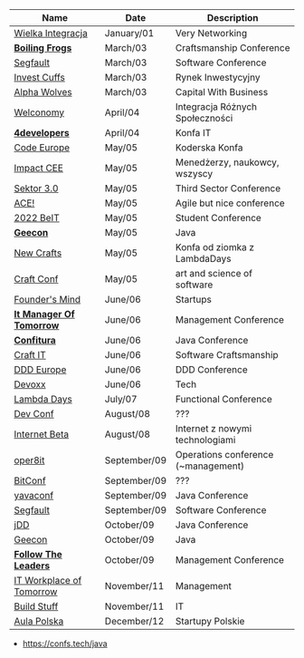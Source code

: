    | Name                                                             | Date         | Description                         |
   |------------------------------------------------------------------|--------------|-------------------------------------|
   | [Wielka Integracja](https://wielkaintegracja.pl/)                | January/01   | Very Networking                     |
   | [**Boiling Frogs**](https://2023.boilingfrogs.pl/)               | March/03     | Craftsmanship Conference            |
   | [Segfault](https://segfault.events/unconference2023wiosna/)      | March/03     | Software Conference                 |
   | [Invest Cuffs](https://investcuffs.pl/)                          | March/03     | Rynek Inwestycyjny                  |
   | [Alpha Wolves](https://alpha.wolvessummit.com/)                  | March/03     | Capital With Business               |
   | [Welconomy](https://welconomy.pl/)                               | April/04     | Integracja Różnych Społeczności     |
   | [**4developers**](https://4developers.org.pl/)                   | April/04     | Konfa IT                            |
   | [Code Europe](codeeurope.pl)                                     | May/05       | Koderska Konfa                      |
   | [Impact CEE](https://impactcee.com/)                             | May/05       | Menedżerzy, naukowcy, wszyscy       |
   | [Sektor 3.0](https://sektor3-0.pl/en/)                           | May/05       | Third Sector Conference             |
   | [ACE!](https://aceconf.com/home)                                 | May/05       | Agile but nice conference           |
   | [2022 BeIT](https://www.facebook.com/events/341917417759919)     | May/05       | Student Conference                  |
   | [**Geecon**](http://www.geecon.org/)                             | May/05       | Java                                |
   | [New Crafts](https://ncrafts.io/)                                | May/05       | Konfa od ziomka z LambdaDays        |
   | [Craft Conf](https://craft-conf.com/2025)                        | May/05       | art and science of software         |
   | [Founder's Mind](https://foundersmind.pl)                        | June/06      | Startups                            |
   | [**It Manager Of Tomorrow**](https://www.itmtconf.com/)          | June/06      | Management Conference               |
   | [**Confitura**](https://2022.confitura.pl/)                      | June/06      | Java Conference                     |
   | [Craft IT](https://craft-it.pl/)                                 | June/06      | Software Craftsmanship              |
   | [DDD Europe](https://2022.dddeurope.com/)                        | June/06      | DDD Conference                      |
   | [Devoxx](https://devoxx.pl/)                                     | June/06      | Tech                                |
   | [Lambda Days](https://www.lambdadays.org/)                       | July/07      | Functional Conference               |
   | [Dev Conf](https://devconf.pl/)                                  | August/08    | ???                                 |
   | [Internet Beta](https://www.internetbeta.pl/)                    | August/08    | Internet z nowymi technologiami     |
   | [oper8it](https://oper8it.letsmanageit.pl/)                      | September/09 | Operations conference (~management) |
   | [BitConf](https://bitconf.pl/)                                   | September/09 | ???                                 |
   | [yavaconf](https://yavaconf.com/)                                | September/09 | Java Conference                     |
   | [Segfault](https://segfault.events/unconference2022/)            | September/09 | Software Conference                 |
   | [jDD](https://jdd.org.pl/)                                       | October/09   | Java Conference                     |
   | [Geecon](http://www.geecon.org/)                                 | October/09   | Java                                |
   | [**Follow The Leaders**](https://events.proprogressio.pl/)       | October/09   | Management Conference               |
   | [IT Workplace of Tomorrow](https://itworkplace.letsmanageit.pl/) | November/11  | Management                          |
   | [Build Stuff](https://www.buildstuff.events/)                    | November/11  | IT                                  |
   | [Aula Polska](https://aulapolska.pl/)                            | December/12  | Startupy Polskie                    |

- https://confs.tech/java
